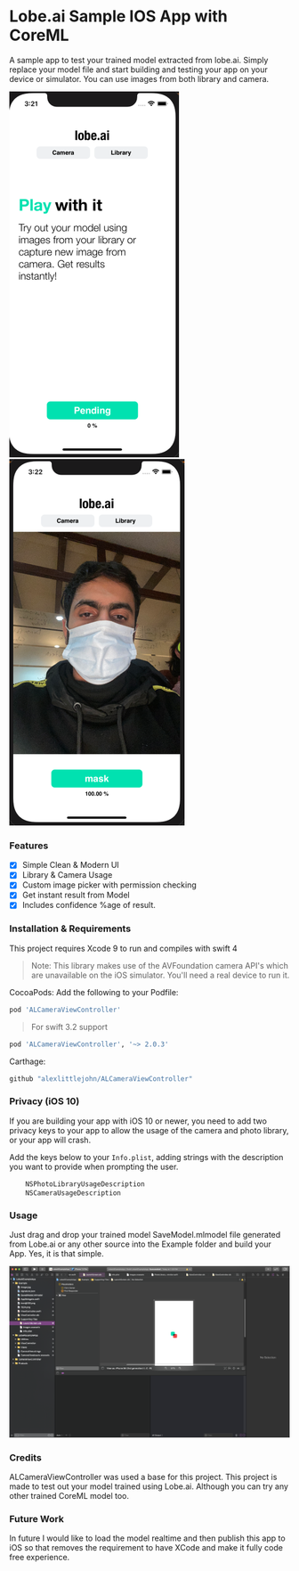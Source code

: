 # Lobe.ai Sample IOS App with CoreML
A sample app to test your trained model extracted from lobe.ai. Simply replace your model file and start building  and testing your app on your device or simulator. You can use images from both library and camera.


![Home Screen](https://github.com/mshehrozsajjad/lobe-ai-ios-app/blob/main/Example/image1.png?raw=true)
![Result](https://github.com/mshehrozsajjad/lobe-ai-ios-app/blob/main/Example/image2.png?raw=true)


### Features

- [x] Simple Clean & Modern UI
- [x] Library & Camera Usage
- [x] Custom image picker with permission checking
- [x] Get instant result from Model
- [x] Includes confidence %age of result.

### Installation & Requirements
This project requires Xcode 9 to run and compiles with swift 4
> Note: This library makes use of the AVFoundation camera API's which are unavailable on the iOS simulator. You'll need a real device to run it.

CocoaPods:
Add the following to your Podfile:

```ruby
pod 'ALCameraViewController'
```
> For swift 3.2 support

```ruby
pod 'ALCameraViewController', '~> 2.0.3'
```

Carthage:

```ruby
github "alexlittlejohn/ALCameraViewController"
```


### Privacy (iOS 10) ###
If you are building your app with iOS 10 or newer, you need to add two privacy keys to your app to allow the usage of the camera and photo library, or your app will crash.

Add the keys below to your `Info.plist`, adding strings with the description you want to provide when prompting the user.

```
    NSPhotoLibraryUsageDescription
    NSCameraUsageDescription
```

### Usage
Just drag and drop your trained model SaveModel.mlmodel file generated from Lobe.ai or any other source into the Example folder and build your App. Yes, it is that simple.

![Usage](https://github.com/mshehrozsajjad/lobe-ai-ios-app/blob/main/Example/image.png?raw=true)


### Credits
ALCameraViewController was used a base for this project. This project is made to test out your model trained using Lobe.ai. Although you can try any other trained CoreML model too.

### Future Work
In future I would like to load the model realtime and then publish this app to iOS so that removes the requirement to have XCode and make it fully code free experience.
